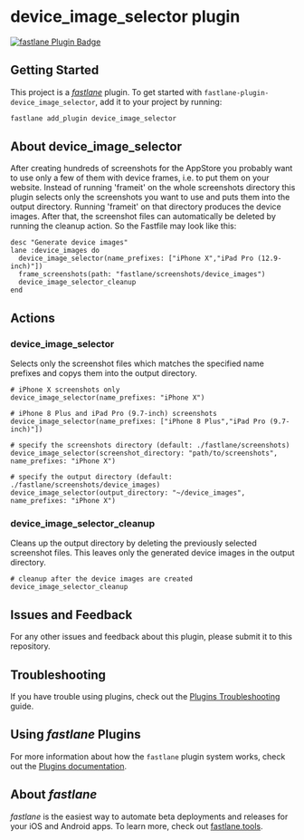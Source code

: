 # device_image_selector plugin

[![fastlane Plugin Badge](https://rawcdn.githack.com/fastlane/fastlane/master/fastlane/assets/plugin-badge.svg)](https://rubygems.org/gems/fastlane-plugin-device_image_selector)

## Getting Started

This project is a [_fastlane_](https://github.com/fastlane/fastlane) plugin. To get started with `fastlane-plugin-device_image_selector`, add it to your project by running:

```bash
fastlane add_plugin device_image_selector
```

## About device_image_selector

After creating hundreds of screenshots for the AppStore you probably want to use only a few of them with device frames, i.e. to put them on your website. Instead of running 'frameit' on the whole screenshots directory this plugin selects only the screenshots you want to use and puts them into the output directory. Running 'frameit' on that directory produces the device images. After that, the screenshot files can automatically be deleted by running the cleanup action. So the Fastfile may look like this:

    
    desc "Generate device images"
    lane :device_images do
      device_image_selector(name_prefixes: ["iPhone X","iPad Pro (12.9-inch)"])
      frame_screenshots(path: "fastlane/screenshots/device_images")
      device_image_selector_cleanup
    end

## Actions
### device_image_selector
Selects only the screenshot files which matches the specified name prefixes and copys them into the output directory.

    # iPhone X screenshots only
    device_image_selector(name_prefixes: "iPhone X")   

    # iPhone 8 Plus and iPad Pro (9.7-inch) screenshots
    device_image_selector(name_prefixes: ["iPhone 8 Plus","iPad Pro (9.7-inch)"])

    # specify the screenshots directory (default: ./fastlane/screenshots)
    device_image_selector(screenshot_directory: "path/to/screenshots",  name_prefixes: "iPhone X")   

    # specify the output directory (default: ./fastlane/screenshots/device_images)
    device_image_selector(output_directory: "~/device_images",  name_prefixes: "iPhone X")       



### device_image_selector_cleanup
Cleans up the output directory by deleting the previously selected screenshot files. This leaves only the generated device images in the output directory.

    # cleanup after the device images are created
    device_image_selector_cleanup


## Issues and Feedback

For any other issues and feedback about this plugin, please submit it to this repository.

## Troubleshooting

If you have trouble using plugins, check out the [Plugins Troubleshooting](https://docs.fastlane.tools/plugins/plugins-troubleshooting/) guide.

## Using _fastlane_ Plugins

For more information about how the `fastlane` plugin system works, check out the [Plugins documentation](https://docs.fastlane.tools/plugins/create-plugin/).

## About _fastlane_

_fastlane_ is the easiest way to automate beta deployments and releases for your iOS and Android apps. To learn more, check out [fastlane.tools](https://fastlane.tools).
